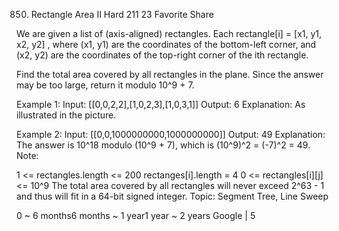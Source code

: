850. Rectangle Area II
Hard 211 23 Favorite Share

We are given a list of (axis-aligned) rectangles.  Each rectangle[i] = [x1, y1, x2, y2] , where (x1, y1) are the coordinates of the bottom-left corner, and (x2, y2) are the coordinates of the top-right corner of the ith rectangle.

Find the total area covered by all rectangles in the plane.  Since the answer may be too large, return it modulo 10^9 + 7.

Example 1:
Input: [[0,0,2,2],[1,0,2,3],[1,0,3,1]]
Output: 6
Explanation: As illustrated in the picture.

Example 2:
Input: [[0,0,1000000000,1000000000]]
Output: 49
Explanation: The answer is 10^18 modulo (10^9 + 7), which is (10^9)^2 = (-7)^2 = 49.
Note:

1 <= rectangles.length <= 200
rectanges[i].length = 4
0 <= rectangles[i][j] <= 10^9
The total area covered by all rectangles will never exceed 2^63 - 1 and thus will fit in a 64-bit signed integer.
Topic: Segment Tree, Line Sweep

0 ~ 6 months6 months ~ 1 year1 year ~ 2 years
Google | 5
